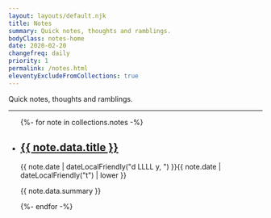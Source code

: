 ```yaml
---
layout: layouts/default.njk
title: Notes
summary: Quick notes, thoughts and ramblings.
bodyClass: notes-home
date: 2020-02-20
changefreq: daily
priority: 1
permalink: /notes.html
eleventyExcludeFromCollections: true
---
```


Quick notes, thoughts and ramblings.

---

<ul class="[ wrapper flow ] note__list">
{%- for note in collections.notes -%}
  <li class="note__list-item">
    <article class="[ wrapper flow ] note__summary">
      <h2><a href="{{ note.url }}">{{ note.data.title }}</a></h2>
      <time datetime="{{ note.date | dateLocal }}">{{ note.date | dateLocalFriendly("d LLLL y, ") }}{{ note.date | dateLocalFriendly("t") | lower }}</time>
      <p>{{ note.data.summary }}</p>
    </article>
  </li>
{%- endfor -%}
</ul>
